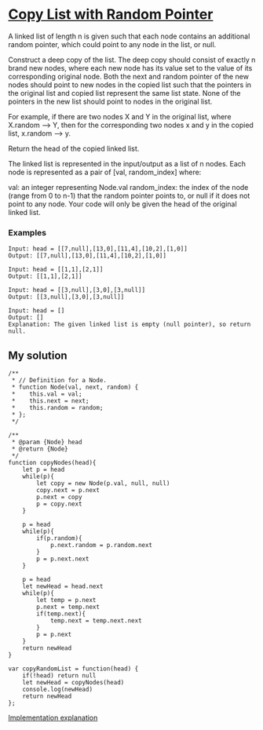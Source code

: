 # [Copy List with Random Pointer](https://leetcode.com/problems/copy-list-with-random-pointer/)

A linked list of length n is given such that each node contains an additional random pointer, which could point to any node in the list, or null.

Construct a deep copy of the list. The deep copy should consist of exactly n brand new nodes, where each new node has its value set to the value of its corresponding original node. Both the next and random pointer of the new nodes should point to new nodes in the copied list such that the pointers in the original list and copied list represent the same list state. None of the pointers in the new list should point to nodes in the original list.

For example, if there are two nodes X and Y in the original list, where X.random --> Y, then for the corresponding two nodes x and y in the copied list, x.random --> y.

Return the head of the copied linked list.

The linked list is represented in the input/output as a list of n nodes. Each node is represented as a pair of [val, random_index] where:

val: an integer representing Node.val
random_index: the index of the node (range from 0 to n-1) that the random pointer points to, or null if it does not point to any node.
Your code will only be given the head of the original linked list.

### Examples

```
Input: head = [[7,null],[13,0],[11,4],[10,2],[1,0]]
Output: [[7,null],[13,0],[11,4],[10,2],[1,0]]

Input: head = [[1,1],[2,1]]
Output: [[1,1],[2,1]]

Input: head = [[3,null],[3,0],[3,null]]
Output: [[3,null],[3,0],[3,null]]

Input: head = []
Output: []
Explanation: The given linked list is empty (null pointer), so return null.
```

## My solution

```
/**
 * // Definition for a Node.
 * function Node(val, next, random) {
 *    this.val = val;
 *    this.next = next;
 *    this.random = random;
 * };
 */

/**
 * @param {Node} head
 * @return {Node}
 */
function copyNodes(head){
    let p = head
    while(p){
        let copy = new Node(p.val, null, null)
        copy.next = p.next
        p.next = copy
        p = copy.next
    }
    
    p = head
    while(p){
        if(p.random){
            p.next.random = p.random.next
        }
        p = p.next.next
    }
    
    p = head
    let newHead = head.next
    while(p){
        let temp = p.next
        p.next = temp.next
        if(temp.next){
            temp.next = temp.next.next
        }
        p = p.next
    }
    return newHead
}

var copyRandomList = function(head) {
    if(!head) return null
    let newHead = copyNodes(head)
    console.log(newHead)
    return newHead
};
```

[Implementation explanation](https://www.programcreek.com/2012/12/leetcode-copy-list-with-random-pointer/)
